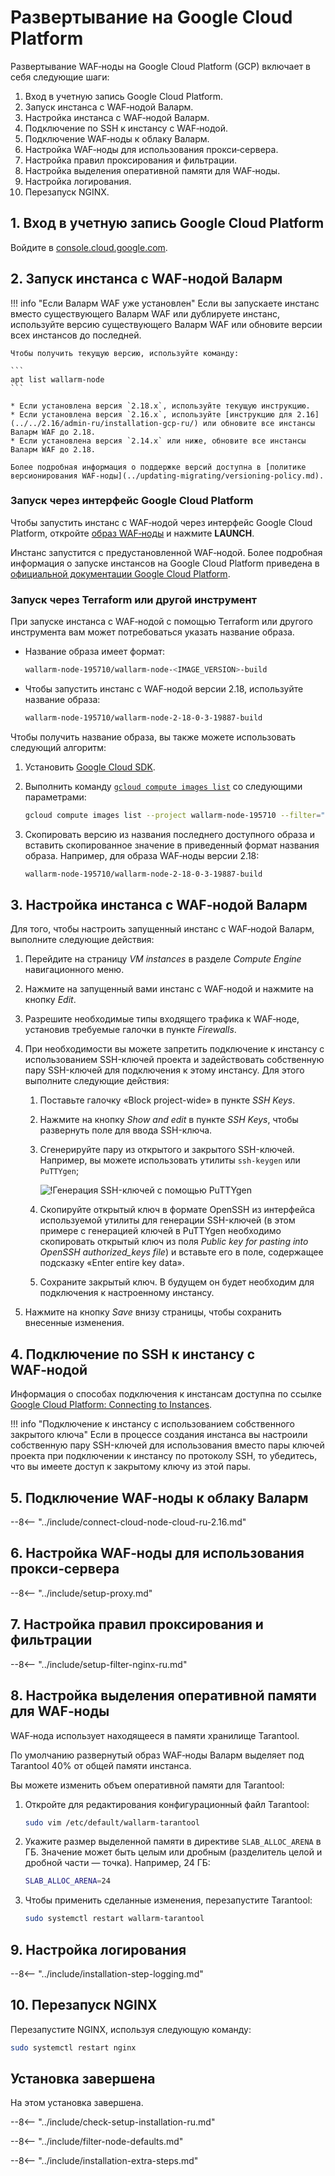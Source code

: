 [link-launch-instance]:     https://cloud.google.com/deep-learning-vm/docs/quickstart-marketplace

[img-ssh-key-generation]:       ../images/installation-gcp/common/ssh-key-generation.png

# Развертывание на Google Cloud Platform

Развертывание WAF‑ноды на Google Cloud Platform (GCP) включает в себя следующие шаги:

1.  Вход в учетную запись Google Cloud Platform.
2.  Запуск инстанса с WAF‑нодой Валарм.
3.  Настройка инстанса с WAF‑нодой Валарм.
4.  Подключение по SSH к инстансу с WAF‑нодой.
5.  Подключение WAF‑ноды к облаку Валарм.
6.  Настройка WAF‑ноды для использования прокси‑сервера.
7.  Настройка правил проксирования и фильтрации.
8.  Настройка выделения оперативной памяти для WAF‑ноды.
9.  Настройка логирования.
10. Перезапуск NGINX.

    

    
    
## 1. Вход в учетную запись Google Cloud Platform

Войдите в [console.cloud.google.com](https://console.cloud.google.com/).

## 2. Запуск инстанса с WAF‑нодой Валарм

!!! info "Если Валарм WAF уже установлен"
    Если вы запускаете инстанс вместо существующего Валарм WAF или дублируете инстанс, используйте версию существующего Валарм WAF или обновите версии всех инстансов до последней.

    Чтобы получить текущую версию, используйте команду: 

    ```
    apt list wallarm-node
    ```

    * Если установлена версия `2.18.x`, используйте текущую инструкцию.
    * Если установлена версия `2.16.x`, используйте [инструкцию для 2.16](../../2.16/admin-ru/installation-gcp-ru/) или обновите все инстансы Валарм WAF до 2.18.
    * Если установлена версия `2.14.x` или ниже, обновите все инстансы Валарм WAF до 2.18.

    Более подробная информация о поддержке версий доступна в [политике версионирования WAF‑ноды](../updating-migrating/versioning-policy.md).

### Запуск через интерфейс Google Cloud Platform

Чтобы запустить инстанс с WAF‑нодой через интерфейс Google Cloud Platform, откройте [образ WAF‑ноды](https://console.cloud.google.com/launcher/details/wallarm-node-195710/wallarm-node) и нажмите **LAUNCH**.

Инстанс запустится с предустановленной WAF‑нодой. Более подробная информация о запуске инстансов на Google Cloud Platform приведена в [официальной документации Google Cloud Platform][link-launch-instance].

### Запуск через Terraform или другой инструмент

При запуске инстанса с WAF‑нодой с помощью Terraform или другого инструмента вам может потребоваться указать название образа.

* Название образа имеет формат:

    ```bash
    wallarm-node-195710/wallarm-node-<IMAGE_VERSION>-build
    ```
* Чтобы запустить инстанс с WAF‑нодой версии 2.18, используйте название образа:

    ```bash
    wallarm-node-195710/wallarm-node-2-18-0-3-19887-build
    ```

Чтобы получить название образа, вы также можете использовать следующий алгоритм:

1. Установить [Google Cloud SDK](https://cloud.google.com/sdk/docs/install).
2. Выполнить команду [`gcloud compute images list`](https://cloud.google.com/sdk/gcloud/reference/compute/images/list) со следующими параметрами:
    
    ```bash
    gcloud compute images list --project wallarm-node-195710 --filter="name~'wallarm-node-2-18-*'" --no-standard-images
    ```

3. Скопировать версию из названия последнего доступного образа и вставить скопированное значение в приведенный формат названия образа. Например, для образа WAF‑ноды версии 2.18:

    ```bash
    wallarm-node-195710/wallarm-node-2-18-0-3-19887-build
    ```

## 3. Настройка инстанса с WAF‑нодой Валарм

Для того, чтобы настроить запущенный инстанс с WAF‑нодой Валарм, выполните следующие действия:
1.  Перейдите на страницу *VM instances* в разделе *Compute Engine* навигационного меню.

2.  Нажмите на запущенный вами инстанс с WAF‑нодой и нажмите на кнопку *Edit*.

3.  Разрешите необходимые типы входящего трафика к WAF‑ноде, установив требуемые галочки в пункте *Firewalls*.

4.  При необходимости вы можете запретить подключение к инстансу с использованием SSH-ключей проекта и задействовать собственную пару SSH-ключей для подключения к этому инстансу. Для этого выполните следующие действия:

    1.  Поставьте галочку «Block project-wide» в пункте *SSH Keys*.
    
    2.  Нажмите на кнопку *Show and edit* в пункте *SSH Keys*, чтобы развернуть поле для ввода SSH-ключа.
    
    3.  Сгенерируйте пару из открытого и закрытого SSH-ключей. Например, вы можете использовать утилиты `ssh-keygen` или `PuTTYgen`;
       
        ![!Генерация SSH-ключей с помощью PuTTYgen][img-ssh-key-generation]

    4.  Скопируйте открытый ключ в формате OpenSSH из интерфейса используемой утилиты для генерации SSH-ключей (в этом примере с генерацией ключей в PuTTYgen необходимо скопировать открытый ключ из поля *Public key for pasting into OpenSSH authorized_keys file*) и вставьте его в поле, содержащее подсказку «Enter entire key data».
    
    5.  Сохраните закрытый ключ. В будущем он будет необходим для подключения к настроенному инстансу.
    
5.  Нажмите на кнопку *Save* внизу страницы, чтобы сохранить внесенные изменения.



## 4. Подключение по SSH к инстансу с WAF‑нодой

Информация о способах подключения к инстансам доступна по ссылке [Google Cloud Platform: Connecting to Instances](https://cloud.google.com/compute/docs/instances/connecting-to-instance).

!!! info "Подключение к инстансу с использованием собственного закрытого ключа"
    Если в процессе создания инстанса вы настроили собственную пару SSH-ключей для использования вместо пары ключей проекта при подключении к инстансу по протоколу SSH, то убедитесь, что вы имеете доступ к закрытому ключу из этой пары.

## 5. Подключение WAF‑ноды к облаку Валарм

--8<-- "../include/connect-cloud-node-cloud-ru-2.16.md"

## 6. Настройка WAF‑ноды для использования прокси‑сервера

--8<-- "../include/setup-proxy.md"

## 7. Настройка правил проксирования и фильтрации

--8<-- "../include/setup-filter-nginx-ru.md"

## 8. Настройка выделения оперативной памяти для WAF‑ноды

WAF‑нода использует находящееся в памяти хранилище Tarantool.

По умолчанию развернутый образ WAF‑ноды Валарм выделяет под Tarantool 40% от общей памяти инстанса.

Вы можете изменить объем оперативной памяти для Tarantool:

1.  Откройте для редактирования конфигурационный файл Tarantool:

    ``` bash
    sudo vim /etc/default/wallarm-tarantool
    ```

2.  Укажите размер выделенной памяти в директиве `SLAB_ALLOC_ARENA` в ГБ. Значение может быть целым или дробным (разделитель целой и дробной части — точка). Например, 24 ГБ:

    ```bash
    SLAB_ALLOC_ARENA=24
    ```

3.  Чтобы применить сделанные изменения, перезапустите Tarantool:

    ``` bash
    sudo systemctl restart wallarm-tarantool
    ```

##  9.  Настройка логирования

--8<-- "../include/installation-step-logging.md"

## 10.  Перезапуск NGINX

Перезапустите NGINX, используя следующую команду:

``` bash
sudo systemctl restart nginx
```

## Установка завершена

На этом установка завершена.

--8<-- "../include/check-setup-installation-ru.md"

--8<-- "../include/filter-node-defaults.md"

--8<-- "../include/installation-extra-steps.md"
